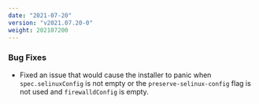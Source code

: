 ```yaml
---
date: "2021-07-20"
version: "v2021.07.20-0"
weight: 202107200
---
```


### <span class="label label-orange">Bug Fixes</span>
- Fixed an issue that would cause the installer to panic when `spec.selinuxConfig` is not empty or the `preserve-selinux-config` flag is not used and `firewalldConfig` is empty.
 
